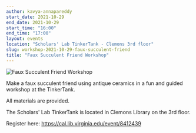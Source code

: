 ```yaml
---
author: kavya-annapareddy
start_date: 2021-10-29
end_date: 2021-10-29
start_time: "16:00"
end_time: "17:00"
layout: events
location: "Scholars' Lab TinkerTank - Clemons 3rd floor"
slug: workshop-2021-10-29-faux-succulent-friend
title: "Faux Succulent Friend Workshop"
---
```


![Faux Succulent Friend Workshop](/assets/post-media/workshops/succulent-workshop.png)

Make a faux succulent friend using antique ceramics in a fun and guided workshop at the TinkerTank.


All materials are provided.


The Scholars' Lab TinkerTank is located in Clemons Library on the 3rd floor.

Register here: [https://cal.lib.virginia.edu/event/8412439 ](https://cal.lib.virginia.edu/event/8412439)
